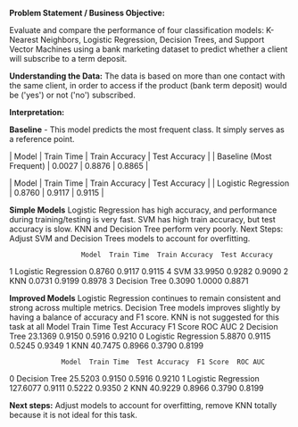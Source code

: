 **Problem Statement / Business Objective:**

Evaluate and compare the performance of four classification models: K-Nearest Neighbors,
Logistic Regression, Decision Trees, and Support Vector Machines using a bank marketing
dataset to predict whether a client will subscribe to a term deposit.

**Understanding the Data:**
The data is based on more than one contact with the same client,
in order to access if the product (bank term deposit) would be
('yes') or not ('no') subscribed.

**Interpretation:**

**Baseline** - This model predicts the most frequent class. It simply serves as a reference point.

|                     Model | Train Time | Train Accuracy | Test Accuracy |
|  Baseline (Most Frequent) |     0.0027 |         0.8876 |        0.8865 |

|                     Model | Train Time | Train Accuracy | Test Accuracy |
|      Logistic Regression  |   0.8760   |      0.9117    |    0.9115     |

**Simple Models**
Logistic Regression has high accuracy, and performance during training/testing is very fast. SVM has high train accuracy,
but test accuracy is slow.
KNN and Decision Tree perform very poorly.
Next Steps: Adjust SVM and Decision Trees models to account for overfitting.
 
                      Model  Train Time  Train Accuracy  Test Accuracy
1       Logistic Regression      0.8760          0.9117         0.9115
4                       SVM     33.9950          0.9282         0.9090
2                       KNN      0.0731          0.9199         0.8978
3             Decision Tree      0.3090          1.0000         0.8871

**Improved Models**
Logistic Regression continues to remain consistent and strong across multiple
metrics. Decision Tree models improves slightly by having a balance of
accuracy and F1 score. KNN is not suggested for this task at all
                 Model  Train Time  Test Accuracy  F1 Score  ROC AUC
2        Decision Tree     23.1369         0.9150    0.5916   0.9210
0  Logistic Regression      5.8870         0.9115    0.5245   0.9349
1                  KNN     40.7475         0.8966    0.3790   0.8199

                 Model  Train Time  Test Accuracy  F1 Score  ROC AUC
0        Decision Tree     25.5203         0.9150    0.5916   0.9210
1  Logistic Regression    127.6077         0.9111    0.5222   0.9350
2                  KNN     40.9229         0.8966    0.3790   0.8199

**Next steps:** Adjust models to account for overfitting, remove KNN totally because it is not ideal for this task.
